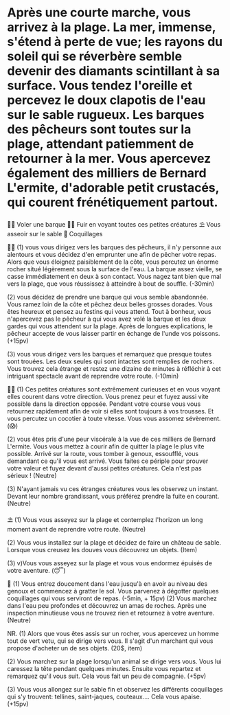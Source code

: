 # Après une courte marche, vous arrivez à la plage. La mer, immense, s'étend à perte de vue; les rayons du soleil qui se réverbère semble devenir des diamants scintillant à sa surface. Vous tendez l'oreille et percevez le doux clapotis de l'eau sur le sable rugueux. Les barques des pêcheurs sont toutes sur la plage, attendant patiemment de retourner à la mer. Vous apercevez également des milliers de Bernard L'ermite, d'adorable petit crustacés, qui courent frénétiquement partout.

🚣‍♀️ Voler une barque
🏃‍♂️ Fuir en voyant toutes ces petites créatures
⛱ Vous asseoir sur le sable
🦪 Coquillages 

🚣‍♀️
(1) vous vous dirigez vers les barques des pêcheurs, il n'y personne aux alentours et vous décidez d'en emprunter une afin de pêcher votre repas. Alors que vous éloignez paisiblement de la côte, vous percutez un énorme rocher situé légèrement sous la surface de l'eau. La barque assez vieille, se casse immédiatement en deux à son contact. Vous nagez tant bien que mal vers la plage, que vous réussissez à atteindre à bout de souffle.
(-30min)

(2) vous décidez de prendre une barque qui vous semble abandonnée. Vous ramez loin de la côte et pêchez deux belles grosses dorades. Vous êtes heureux et pensez au festins qui vous attend. Tout à bonheur,  vous n'apercevez pas le pêcheur à qui vous avez volé la barque et les deux gardes qui vous attendent sur la plage. Après de longues explications, le pêcheur accepte de vous laisser partir en échange de l'unde vos poissons.
(+15pv)

(3) vous vous dirigez vers les barques et remarquez que presque toutes sont trouées. Les deux seules qui sont intactes sont remplies de rochers. Vous trouvez cela étrange et restez une dizaine de minutes à réfléchir à cet intriguant spectacle avant de reprendre votre route.
(-10min)

🏃‍♀️
(1) Ces petites créatures sont extrêmement curieuses et en vous voyant elles courent dans votre direction. Vous prenez peur et fuyez aussi vite possible dans la direction opposée. Pendant votre course vous vous retournez rapidement afin de voir si elles sont toujours à vos trousses. Et vous percutez un cocotier à toute vitesse. Vous vous assomez sévèrement.
(😱)

(2) vous êtes pris d'une peur viscérale à la vue de ces milliers de Bernard L'ermite. Vous vous mettez à courir afin de quitter la plage le plus vite possible. Arrivé sur la route, vous tomber à genoux, essoufflé, vous demandant ce qu'il vous est arrivé. Vous faites ce périple pour prouver votre valeur et fuyez devant d'aussi petites créatures. Cela n'est pas sérieux !
(Neutre)

(3) N'ayant jamais vu ces étranges créatures vous les observez un instant. Devant leur nombre grandissant, vous préférez prendre la fuite en courant.
(Neutre)

⛱
(1) Vous vous asseyez sur la plage et contemplez l'horizon un long moment avant de reprendre votre route.
(Neutre)

(2) Vous vous installez sur la plage et décidez de faire un château de sable. Lorsque vous creusez les douves vous découvrez un objets.
(Item)

(3) v)Vous vous asseyez sur la plage et vous vous endormez épuisés de votre aventure.
(😴)

🦪
(1) Vous entrez doucement dans l'eau jusqu'à en avoir au niveau des genoux et commencez à gratter le sol. Vous parvenez à dégotter quelques coquillages qui vous serviront de repas.
(-5min, + 15pv)
(2) Vous marchez dans l'eau peu profondes et découvrez un amas de roches. Après une inspection minutieuse vous ne trouvez rien et retournez à votre aventure.
(Neutre)

NR.
(1) Alors que vous êtes assis sur un rocher, vous apercevez un homme tout de vert vetu, qui se dirige vers vous. Il s'agit d'un marchant qui vous propose d'acheter un de ses objets.
(20$, item)

(2) Vous marchez sur la plage lorsqu'un animal se dirige vers vous. Vous lui caressez la tête pendant quelques minutes. Ensuite vous repartez et remarquez qu'il vous suit. Cela vous fait un peu de compagnie.
(+5pv)

(3) Vous vous allongez sur le sable fin et observez les différents coquillages qui s'y trouvent: tellines, saint-jaques, couteaux.... Cela vous apaise.
(+15pv)
